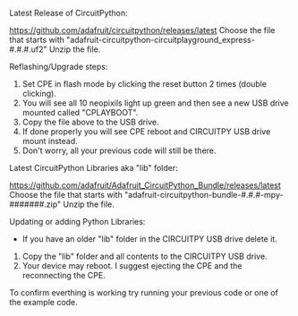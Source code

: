 Latest Release of CircuitPython:

https://github.com/adafruit/circuitpython/releases/latest
Choose the file that starts with "adafruit-circuitpython-circuitplayground_express-#.#.#.uf2"
Unzip the file.

Reflashing/Upgrade steps:
1. Set CPE in flash mode by clicking the reset button 2 times (double clicking).
2. You will see all 10 neopixils light up green and then see a new USB drive mounted called "CPLAYBOOT".
3. Copy the file above to the USB drive.
4. If done properly you will see CPE reboot and CIRCUITPY USB drive mount instead.
5. Don't worry, all your previous code will still be there.


Latest CircuitPython Libraries aka "lib" folder:

https://github.com/adafruit/Adafruit_CircuitPython_Bundle/releases/latest
Choose the file that starts with "adafruit-circuitpython-bundle-#.#.#-mpy-#######.zip"
Unzip the file.

Updating or adding Python Libraries:
* If you have an older "lib" folder in the CIRCUITPY USB drive delete it.
1. Copy the "lib" folder and all contents to the CIRCUITPY USB drive.
2. Your device may reboot. I suggest ejecting the CPE and the reconnecting the CPE.

To confirm everthing is working try running your previous code or one of the example code.